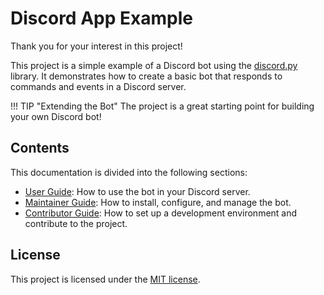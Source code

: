 # Discord App Example

Thank you for your interest in this project!

This project is a simple example of a Discord bot using the [discord.py](https://discordpy.readthedocs.io/en/latest/)
library. It demonstrates how to create a basic bot that responds to commands and events in a Discord server.

!!! TIP "Extending the Bot"
    The project is a great starting point for building your own Discord bot!

## Contents

This documentation is divided into the following sections:

- [User Guide](./user-guide/index.md): How to use the bot in your Discord server.
- [Maintainer Guide](./maintainer-guide/index.md): How to install, configure, and manage the bot.
- [Contributor Guide](./contributor-guide/index.md): How to set up a development environment and contribute to
  the project.

## License

This project is licensed under the [MIT license](./LICENSE.md).
